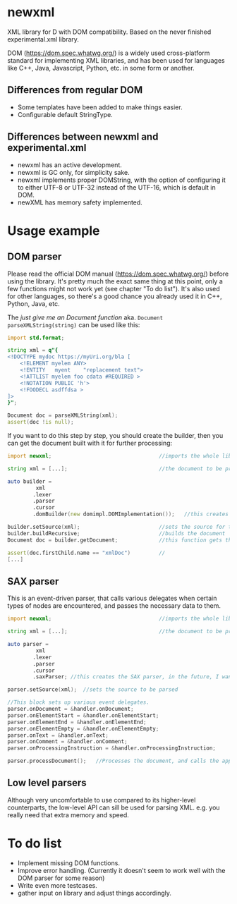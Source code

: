# newxml
XML library for D with DOM compatibility. Based on the never finished experimental.xml library.

DOM (https://dom.spec.whatwg.org/) is a widely used cross-platform standard for implementing XML libraries, and has 
been used for languages like C++, Java, Javascript, Python, etc. in some form or another.

## Differences from regular DOM

* Some templates have been added to make things easier.
* Configurable default StringType.

## Differences between newxml and experimental.xml

* newxml has an active development.
* newxml is GC only, for simplicity sake.
* newxml implements proper DOMString, with the option of configuring it to either UTF-8 or UTF-32 instead of the 
UTF-16, which is default in DOM.
* newXML has memory safety implemented.

# Usage example

## DOM parser

Please read the official DOM manual (https://dom.spec.whatwg.org/) before using the library. It's pretty much the exact
same thing at this point, only a few functions might not work yet (see chapter "To do list"). It's also used for other
languages, so there's a good chance you already used it in C++, Python, Java, etc.

The *just give me an Document function* aka. `Document parseXMLString(string)` can be used like this:

```d
import std.format;

string xml = q"{
<!DOCTYPE mydoc https://myUri.org/bla [
    <!ELEMENT myelem ANY>
    <!ENTITY   myent    "replacement text">
    <!ATTLIST myelem foo cdata #REQUIRED >
    <!NOTATION PUBLIC 'h'>
    <!FOODECL asdffdsa >
]>
}";

Document doc = parseXMLString(xml);
assert(doc !is null);
```

If you want to do this step by step, you should create the builder, then you can 
get the document built with it for further processing:

```d
import newxml;                                  //imports the whole library

string xml = [...];                             //the document to be processed.

auto builder =
         xml
        .lexer
        .parser
        .cursor
        .domBuilder(new domimpl.DOMImplementation());   //this creates the builder, in the future, I want to make a simpler solution for this problem.

builder.setSource(xml);                         //sets the source for the builder
builder.buildRecursive;                         //builds the document
Document doc = builder.getDocument;             //this function gets the document to be processed

assert(doc.firstChild.name == "xmlDoc")         //
[...]
```

## SAX parser

This is an event-driven parser, that calls various delegates when certain types of nodes are encountered, and passes 
the necessary data to them.

```d
import newxml;                                  //imports the whole library

string xml = [...];                             //the document to be processed.

auto parser =
         xml
        .lexer
        .parser
        .cursor
        .saxParser; //this creates the SAX parser, in the future, I want to make a simpler solution for this problem.

parser.setSource(xml);  //sets the source to be parsed

//This block sets up various event delegates.
parser.onDocument = &handler.onDocument;    
parser.onElementStart = &handler.onElementStart;
parser.onElementEnd = &handler.onElementEnd;
parser.onElementEmpty = &handler.onElementEmpty;
parser.onText = &handler.onText;
parser.onComment = &handler.onComment;
parser.onProcessingInstruction = &handler.onProcessingInstruction;

parser.processDocument();   //Processes the document, and calls the appropriate delegates for processing purposes.
```

## Low level parsers

Although very uncomfortable to use compared to its higher-level counterparts, the low-level API can sill be used for
parsing XML. e.g. you really need that extra memory and speed.

# To do list

* Implement missing DOM functions.
* Improve error handling. (Currently it doesn't seem to work well with the DOM parser for some reason)
* Write even more testcases.
* gather input on library and adjust things accordingly.
